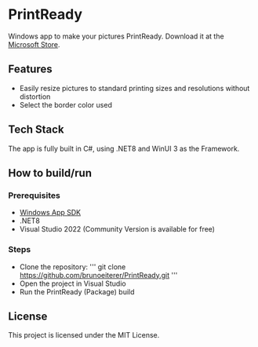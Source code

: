 # PrintReady
Windows app to make your pictures PrintReady. Download it at the [Microsoft Store](https://apps.microsoft.com/detail/9nng012q1l9n).

## Features
- Easily resize pictures to standard printing sizes and resolutions without distortion
- Select the border color used

## Tech Stack
The app is fully built in C#, using .NET8 and WinUI 3 as the Framework.

## How to build/run

### Prerequisites
- [Windows App SDK](https://learn.microsoft.com/en-us/windows/apps/windows-app-sdk/set-up-your-development-environment?tabs=cs-vs-community%2Ccpp-vs-community%2Cvs-2022-17-1-a%2Cvs-2022-17-1-b)
- .NET8
- Visual Studio 2022 (Community Version is available for free)

### Steps
- Clone the repository:
'''
  git clone https://github.com/brunoeiterer/PrintReady.git
'''
- Open the project in Visual Studio
- Run the PrintReady (Package) build

## License
This project is licensed under the MIT License.
